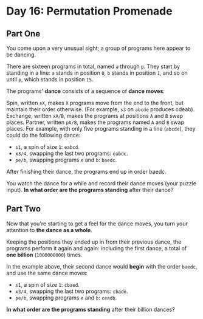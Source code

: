 # Day 16: Permutation Promenade
## Part One

You come upon a very unusual sight; a group of programs here appear to be dancing.

There are sixteen programs in total, named `a` through `p`. They start by standing in a line: `a` stands in position `0`, `b` stands in position `1`, and so on until `p`, which stands in position `15`.

The programs' **dance** consists of a sequence of **dance moves**:

Spin, written `sX`, makes `X` programs move from the end to the front, but maintain their order otherwise. (For example, `s3` on `abcde` produces cdeab).
Exchange, written `xA/B`, makes the programs at positions `A` and `B` swap places.
Partner, written `pA/B`, makes the programs named `A` and `B` swap places.
For example, with only five programs standing in a line (`abcde`), they could do the following dance:

- `s1`, a spin of size `1`: `eabcd`.
- `x3/4`, swapping the last two programs: `eabdc`.
- `pe/b`, swapping programs `e` and `b`: `baedc`.

After finishing their dance, the programs end up in order baedc.

You watch the dance for a while and record their dance moves (your puzzle input). **In what order are the programs standing** after their dance?

## Part Two

Now that you're starting to get a feel for the dance moves, you turn your attention to **the dance as a whole**.

Keeping the positions they ended up in from their previous dance, the programs perform it again and again: including the first dance, a total of **one billion** (`1000000000`) times.

In the example above, their second dance would **begin** with the order `baedc`, and use the same dance moves:

- `s1`, a spin of size `1`: `cbaed`.
- `x3/4`, swapping the last two programs: `cbade`.
- `pe/b`, swapping programs `e` and `b`: `ceadb`.

**In what order are the programs standing** after their billion dances?
